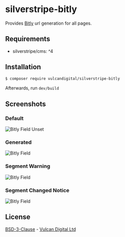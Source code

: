 # silverstripe-bitly
Provides [Bitly](https://bitly.com) url generation for all pages.

## Requirements
* silverstripe/cms: ^4

## Installation
```bash
$ composer require vulcandigital/silverstripe-bitly
```

Afterwards, run `dev/build`

## Screenshots
### Default
![Bitly Field Unset](https://i.imgur.com/8Y0htXg.png)

### Generated
![Bitly Field](https://i.imgur.com/ns4jE7Y.png)

### Segment Warning
![Bitly Field](https://i.imgur.com/mfErVjK.png)

### Segment Changed Notice
![Bitly Field](https://i.imgur.com/EouQK6T.png)

## License
[BSD-3-Clause](LICENSE.md) - [Vulcan Digital Ltd](https://vulcandigital.co.nz)